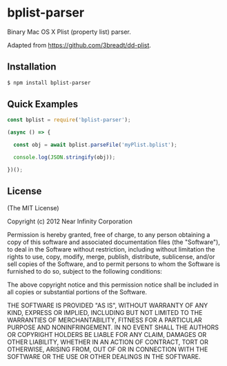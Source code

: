 # bplist-parser

Binary Mac OS X Plist (property list) parser.

Adapted from https://github.com/3breadt/dd-plist.

## Installation

```bash
$ npm install bplist-parser
```

## Quick Examples

```javascript
const bplist = require('bplist-parser');

(async () => {

  const obj = await bplist.parseFile('myPlist.bplist');

  console.log(JSON.stringify(obj));

})();
```

## License

(The MIT License)

Copyright (c) 2012 Near Infinity Corporation

Permission is hereby granted, free of charge, to any person obtaining
a copy of this software and associated documentation files (the
"Software"), to deal in the Software without restriction, including
without limitation the rights to use, copy, modify, merge, publish,
distribute, sublicense, and/or sell copies of the Software, and to
permit persons to whom the Software is furnished to do so, subject to
the following conditions:

The above copyright notice and this permission notice shall be
included in all copies or substantial portions of the Software.

THE SOFTWARE IS PROVIDED "AS IS", WITHOUT WARRANTY OF ANY KIND,
EXPRESS OR IMPLIED, INCLUDING BUT NOT LIMITED TO THE WARRANTIES OF
MERCHANTABILITY, FITNESS FOR A PARTICULAR PURPOSE AND
NONINFRINGEMENT. IN NO EVENT SHALL THE AUTHORS OR COPYRIGHT HOLDERS BE
LIABLE FOR ANY CLAIM, DAMAGES OR OTHER LIABILITY, WHETHER IN AN ACTION
OF CONTRACT, TORT OR OTHERWISE, ARISING FROM, OUT OF OR IN CONNECTION
WITH THE SOFTWARE OR THE USE OR OTHER DEALINGS IN THE SOFTWARE.
